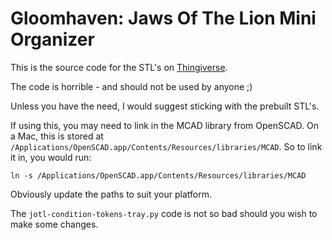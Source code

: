 # Gloomhaven: Jaws Of The Lion Mini Organizer

This is the source code for the STL's on [Thingiverse](https://www.thingiverse.com/thing:4592102).

The code is horrible - and should not be used by anyone ;)

Unless you have the need, I would suggest sticking with the prebuilt STL's.

If using this, you may need to link in the MCAD library from OpenSCAD. On a Mac, this is stored at `/Applications/OpenSCAD.app/Contents/Resources/libraries/MCAD`. So to link it in, you would run:

```
ln -s /Applications/OpenSCAD.app/Contents/Resources/libraries/MCAD
```

Obviously update the paths to suit your platform.

The `jotl-condition-tokens-tray.py` code is not so bad should you wish to make some changes.
